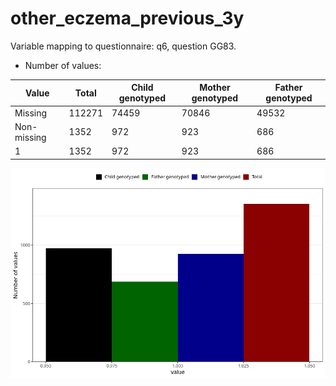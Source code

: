 # other_eczema_previous_3y
Variable mapping to questionnaire: q6, question GG83.
- Number of values:

| Value | Total | Child genotyped | Mother genotyped | Father genotyped |
| ----- | ----- | --------------- | ---------------- | ---------------- |
| Missing | 112271 | 74459 | 70846 | 49532 |
| Non-missing | 1352 | 972 | 923 | 686 |
| 1 | 1352 | 972 | 923 | 686 |



![](other_eczema_previous_3y_n.png)



